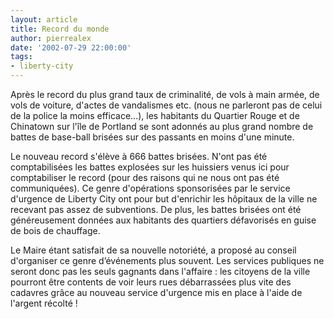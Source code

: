 ```yaml
---
layout: article
title: Record du monde
author: pierrealex
date: '2002-07-29 22:00:00'
tags:
- liberty-city
---
```


Après le record du plus grand taux de criminalité, de vols à main armée, de vols de voiture, d'actes de vandalismes etc. (nous ne parleront pas de celui de la police la moins efficace...), les habitants du Quartier Rouge et de Chinatown sur l'île de Portland se sont adonnés au plus grand nombre de battes de base-ball brisées sur des passants en moins d'une minute.

Le nouveau record s'élève à 666 battes brisées. N'ont pas été comptabilisées les battes explosées sur les huissiers venus ici pour comptabiliser le record (pour des raisons qui ne nous ont pas été communiquées). Ce genre d'opérations sponsorisées par le service d'urgence de Liberty City ont pour but d'enrichir les hôpitaux de la ville ne recevant pas assez de subventions. De plus, les battes brisées ont été généreusement données aux habitants des quartiers défavorisés en guise de bois de chauffage.

Le Maire étant satisfait de sa nouvelle notoriété, a proposé au conseil d'organiser ce genre d’événements plus souvent. Les services publiques ne seront donc pas les seuls gagnants dans l'affaire : les citoyens de la ville pourront être contents de voir leurs rues débarrassées plus vite des cadavres grâce au nouveau service d'urgence mis en place à l'aide de l'argent récolté !